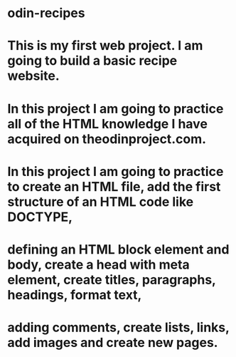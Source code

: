 # odin-recipes
# This is my first web project. I am going to build a basic recipe website.
# In this project I am going to practice all of the HTML knowledge I have acquired on theodinproject.com.
# In this project I am going to practice to create an HTML file, add the first structure of an HTML code like DOCTYPE,
# defining an HTML block element and body, create a head with meta element, create titles, paragraphs, headings, format text,
# adding comments, create lists, links, add images and create new pages.